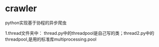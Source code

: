# crawler
python实现基于协程的异步爬虫

1.thread文件夹中：
thread.py中的threadpool是自己写的类；thread2.py中的threadpool,是用的标准库multiprocessing.pool
